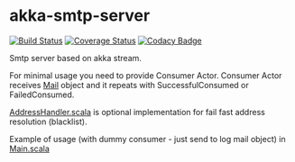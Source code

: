 # akka-smtp-server

[![Build Status](https://travis-ci.org/ajozwik/akka-smtp-server.svg?branch=master)](https://travis-ci.org/ajozwik/akka-smtp-server)
[![Coverage Status](https://coveralls.io/repos/github/ajozwik/akka-smtp-server/badge.svg?branch=master)](https://coveralls.io/github/ajozwik/akka-smtp-server?branch=master)
[![Codacy Badge](https://api.codacy.com/project/badge/Grade/4c70d8b812914b44ab7f398a49c1c533)](https://www.codacy.com/app/ajozwik/akka-smtp-server?utm_source=github.com&amp;utm_medium=referral&amp;utm_content=ajozwik/akka-smtp-server&amp;utm_campaign=Badge_Grade)

Smtp server based on akka stream.

For minimal usage you need to provide Consumer Actor.
Consumer Actor receives [Mail](/smtp-util/src/main/scala/pl/jozwik/smtp/util/Mail.scala) object and it repeats with SuccessfulConsumed or FailedConsumed.

[AddressHandler.scala](/akka-smtp/src/main/scala/pl/jozwik/smtp/server/AddressHandler.scala) is optional implementation for fail fast address resolution (blacklist).



Example of usage (with dummy consumer - just send to log mail object) in [Main.scala](/akka-smtp/src/main/scala/pl/jozwik/smtp/server/Main.scala)





